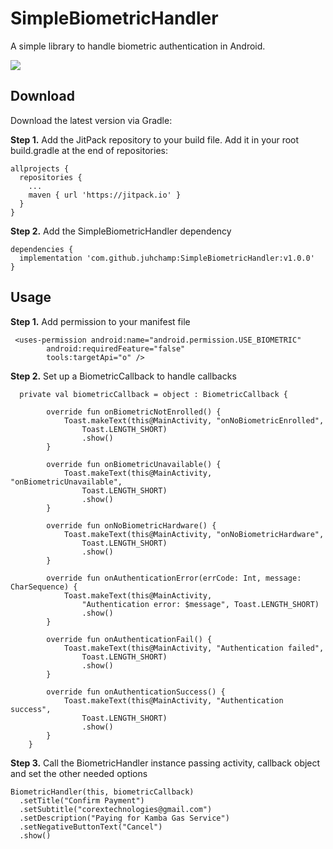 # SimpleBiometricHandler
A simple library to handle biometric authentication in Android.

[![](https://jitpack.io/v/juhchamp/SimpleBiometricHandler.svg)](https://jitpack.io/#juhchamp/SimpleBiometricHandler)

## Download
Download the latest version via Gradle:

**Step 1.** Add the JitPack repository to your build file. Add it in your root build.gradle at the end of repositories:

```
allprojects {
  repositories {
    ...
    maven { url 'https://jitpack.io' }
  }
}
```

**Step 2.** Add the SimpleBiometricHandler dependency

```
dependencies {
  implementation 'com.github.juhchamp:SimpleBiometricHandler:v1.0.0'
}
```

## Usage

**Step 1.** Add permission to your manifest file

```
 <uses-permission android:name="android.permission.USE_BIOMETRIC"
        android:requiredFeature="false"
        tools:targetApi="o" />
```
        
**Step 2.** Set up a BiometricCallback to handle callbacks

```
  private val biometricCallback = object : BiometricCallback {

        override fun onBiometricNotEnrolled() {
            Toast.makeText(this@MainActivity, "onNoBiometricEnrolled",
                Toast.LENGTH_SHORT)
                .show()
        }

        override fun onBiometricUnavailable() {
            Toast.makeText(this@MainActivity, "onBiometricUnavailable",
                Toast.LENGTH_SHORT)
                .show()
        }

        override fun onNoBiometricHardware() {
            Toast.makeText(this@MainActivity, "onNoBiometricHardware",
                Toast.LENGTH_SHORT)
                .show()
        }

        override fun onAuthenticationError(errCode: Int, message: CharSequence) {
            Toast.makeText(this@MainActivity,
                "Authentication error: $message", Toast.LENGTH_SHORT)
                .show()
        }

        override fun onAuthenticationFail() {
            Toast.makeText(this@MainActivity, "Authentication failed",
                Toast.LENGTH_SHORT)
                .show()
        }

        override fun onAuthenticationSuccess() {
            Toast.makeText(this@MainActivity, "Authentication success",
                Toast.LENGTH_SHORT)
                .show()
        }
    }
```

**Step 3.** Call the BiometricHandler instance passing activity, callback object and set the other needed options

```
BiometricHandler(this, biometricCallback)
  .setTitle("Confirm Payment")
  .setSubtitle("corextechnologies@gmail.com")
  .setDescription("Paying for Kamba Gas Service")
  .setNegativeButtonText("Cancel")
  .show()
```

